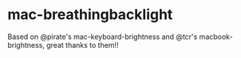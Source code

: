 # mac-breathingbacklight
Based on @pirate's mac-keyboard-brightness and @tcr's macbook-brightness, great thanks to them!!
